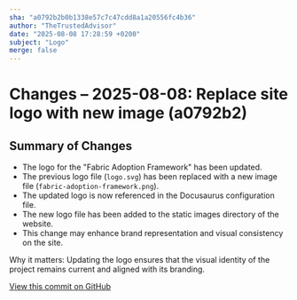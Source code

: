 ```yaml
---
sha: "a0792b2b0b1338e57c7c47cdd8a1a20556fc4b36"
author: "TheTrustedAdvisor"
date: "2025-08-08 17:28:59 +0200"
subject: "Logo"
merge: false
---
```


# Changes – 2025-08-08: Replace site logo with new image (a0792b2)

## Summary of Changes

- The logo for the "Fabric Adoption Framework" has been updated.
- The previous logo file (`logo.svg`) has been replaced with a new image file (`fabric-adoption-framework.png`).
- The updated logo is now referenced in the Docusaurus configuration file.
- The new logo file has been added to the static images directory of the website.
- This change may enhance brand representation and visual consistency on the site.

Why it matters: Updating the logo ensures that the visual identity of the project remains current and aligned with its branding.

[View this commit on GitHub](https://github.com/TheTrustedAdvisor/FabricAdoptionFramework/commit/a0792b2b0b1338e57c7c47cdd8a1a20556fc4b36)
